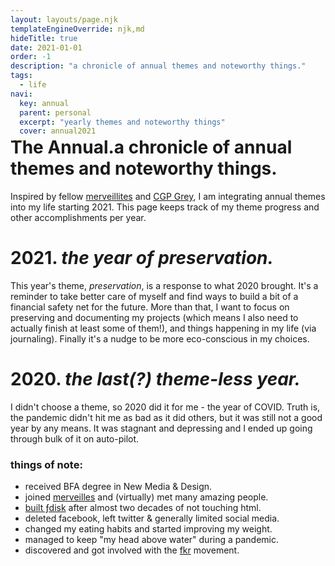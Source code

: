 ```yaml
---
layout: layouts/page.njk
templateEngineOverride: njk,md
hideTitle: true
date: 2021-01-01
order: -1
description: "a chronicle of annual themes and noteworthy things."
tags: 
  - life
navi:
  key: annual
  parent: personal
  excerpt: "yearly themes and noteworthy things"
  cover: annual2021
---
```

<h1 style="margin-top:-1em;">The Annual.<span>a chronicle of annual themes and noteworthy things.</span></h1>

Inspired by fellow [merveillites](https://chotrin.tilde.institute/the_annual.html) and [CGP Grey](https://www.youtube.com/watch?v=NVGuFdX5guE), I am integrating annual themes into my life starting 2021. This page keeps track of my theme progress and other accomplishments per year.

<h1> 2021. <span><i>the year of preservation.</i></span></h1>

This year's theme, *preservation*, is a response to what 2020 brought. It's a reminder to take better care of myself and find ways to build a bit of a financial safety net for the future. More than that, I want to focus on preserving and documenting my projects (which means I also need to actually finish at least some of them!), and things happening in my life (via journaling). Finally it's a nudge to be more eco-conscious in my choices. 



<h1> 2020. <span> <i>the last(?) theme-less year.</i></span></h1>

I didn't choose a theme, so 2020 did it for me - the year of COVID. Truth is, the pandemic didn't hit me as bad as it did others, but it was still not a good year by any means. It was stagnant and depressing and I ended up going through bulk of it on auto-pilot.

### things of note:
* received BFA degree in New Media & Design.
* joined [merveilles](https://merveilles.town/@FredBednarski) and (virtually) met many amazing people.
* [built ƒdisk](/thisSite) after almost two decades of not touching html.
* deleted facebook, left twitter & generally limited social media.
* changed my eating habits and started improving my weight.
* managed to keep "my head above water" during a pandemic.
* discovered and got involved with the [fkr](/fkr) movement.